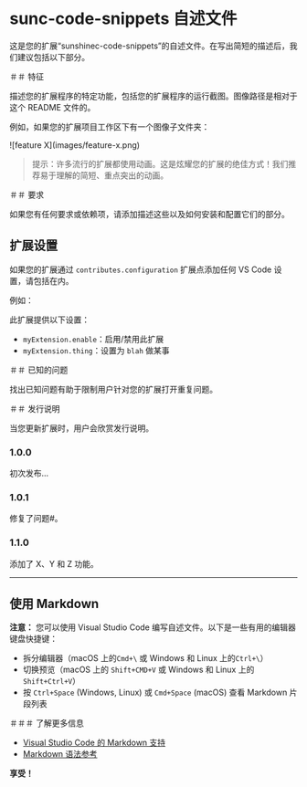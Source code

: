 # sunc-code-snippets 自述文件

这是您的扩展“sunshinec-code-snippets”的自述文件。在写出简短的描述后，我们建议包括以下部分。

＃＃ 特征

描述您的扩展程序的特定功能，包括您的扩展程序的运行截图。图像路径是相对于这个 README 文件的。

例如，如果您的扩展项目工作区下有一个图像子文件夹：

\!\[feature X\]\(images/feature-x.png\)

> 提示：许多流行的扩展都使用动画。这是炫耀您的扩展的绝佳方式！我们推荐易于理解的简短、重点突出的动画。

＃＃ 要求

如果您有任何要求或依赖项，请添加描述这些以及如何安装和配置它们的部分。

## 扩展设置

如果您的扩展通过 `contributes.configuration` 扩展点添加任何 VS Code 设置，请包括在内。

例如：

此扩展提供以下设置：

- `myExtension.enable`：启用/禁用此扩展
- `myExtension.thing`：设置为 `blah` 做某事

＃＃ 已知的问题

找出已知问题有助于限制用户针对您的扩展打开重复问题。

＃＃ 发行说明

当您更新扩展时，用户会欣赏发行说明。

### 1.0.0

初次发布...

### 1.0.1

修复了问题#。

### 1.1.0

添加了 X、Y 和 Z 功能。

---

## 使用 Markdown

**注意：** 您可以使用 Visual Studio Code 编写自述文件。以下是一些有用的编辑器键盘快捷键：

- 拆分编辑器（macOS 上的`Cmd+\` 或 Windows 和 Linux 上的`Ctrl+\`）
- 切换预览（macOS 上的 `Shift+CMD+V` 或 Windows 和 Linux 上的 `Shift+Ctrl+V`）
- 按 `Ctrl+Space` (Windows, Linux) 或 `Cmd+Space` (macOS) 查看 Markdown 片段列表

＃＃＃ 了解更多信息

- [Visual Studio Code 的 Markdown 支持](http://code.visualstudio.com/docs/languages/markdown)
- [Markdown 语法参考](https://help.github.com/articles/markdown-basics/)

**享受！**
